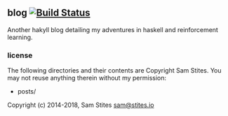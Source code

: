 ## blog [![Build Status](https://travis-ci.org/stites/stites.github.io.svg?branch=master)](https://travis-ci.org/stites/stites.github.io)
Another hakyll blog detailing my adventures in haskell and reinforcement learning.

### license

The following directories and their contents are Copyright Sam Stites. You may not reuse anything therein without my permission:

* posts/

Copyright (c) 2014-2018, Sam Stites <sam@stites.io>
